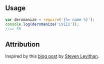 ## Usage

```js
var deromanize = require('{%= name %}');
console.log(deromanize('LVIII'));
//=> 58
```

## Attribution

Inspired by this [blog post](http://blog.stevenlevithan.com/archives/javascript-roman-numeral-converter) by [Steven Levithan](https://github.com/slevithan).
